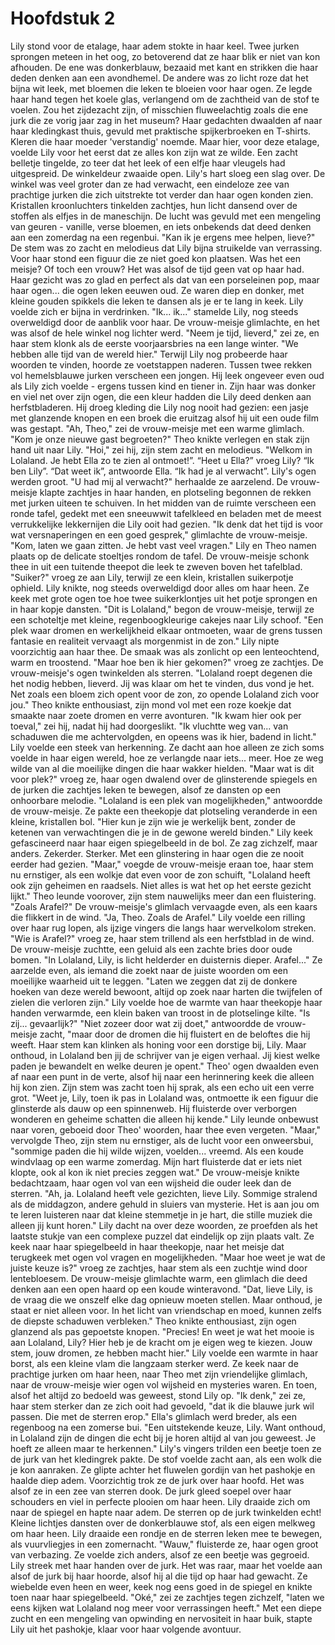 # Hoofdstuk 2

Lily stond voor de etalage, haar adem stokte in haar keel. Twee jurken sprongen meteen in het oog, zo betoverend dat ze haar blik er niet van kon afhouden. De ene was donkerblauw, bezaaid met kant en strikken die haar deden denken aan een avondhemel. De andere was zo licht roze dat het bijna wit leek, met bloemen die leken te bloeien voor haar ogen.
Ze legde haar hand tegen het koele glas, verlangend om de zachtheid van de stof te voelen. Zou het zijdezacht zijn, of misschien fluweelachtig zoals die ene jurk die ze vorig jaar zag in het museum? Haar gedachten dwaalden af naar haar kledingkast thuis, gevuld met praktische spijkerbroeken en T-shirts. Kleren die haar moeder 'verstandig' noemde. Maar hier, voor deze etalage, voelde Lily voor het eerst dat ze alles kon zijn wat ze wilde.
Een zacht belletje tingelde, zo teer dat het leek of een elfje haar vleugels had uitgespreid. De winkeldeur zwaaide open.
Lily's hart sloeg een slag over. De winkel was veel groter dan ze had verwacht, een eindeloze zee van prachtige jurken die zich uitstrekte tot verder dan haar ogen konden zien. Kristallen kroonluchters tinkelden zachtjes, hun licht dansend over de stoffen als elfjes in de maneschijn. De lucht was gevuld met een mengeling van geuren - vanille, verse bloemen, en iets onbekends dat deed denken aan een zomerdag na een regenbui.
"Kan ik je ergens mee helpen, lieve?"
De stem was zo zacht en melodieus dat Lily bijna struikelde van verrassing. Voor haar stond een figuur die ze niet goed kon plaatsen. Was het een meisje? Of toch een vrouw? Het was alsof de tijd geen vat op haar had.
Haar gezicht was zo glad en perfect als dat van een porseleinen pop, maar haar ogen... die ogen leken eeuwen oud. Ze waren diep en donker, met kleine gouden spikkels die leken te dansen als je er te lang in keek. Lily voelde zich er bijna in verdrinken.
"Ik... ik..." stamelde Lily, nog steeds overweldigd door de aanblik voor haar.
De vrouw-meisje glimlachte, en het was alsof de hele winkel nog lichter werd. "Neem je tijd, lieverd," zei ze, en haar stem klonk als de eerste voorjaarsbries na een lange winter. "We hebben alle tijd van de wereld hier." 
Terwijl Lily nog probeerde haar woorden te vinden, hoorde ze voetstappen naderen. Tussen twee rekken vol hemelsblauwe jurken verscheen een jongen. Hij leek ongeveer even oud als Lily zich voelde - ergens tussen kind en tiener in. Zijn haar was donker en viel net over zijn ogen, die een kleur hadden die Lily deed denken aan herfstbladeren. Hij droeg kleding die Lily nog nooit had gezien: een jasje met glanzende knopen en een broek die eruitzag alsof hij uit een oude film was gestapt.
"Ah, Theo," zei de vrouw-meisje met een warme glimlach. "Kom je onze nieuwe gast begroeten?"
Theo knikte verlegen en stak zijn hand uit naar Lily. "Hoi," zei hij, zijn stem zacht en melodieus. "Welkom in Lolaland. Je hebt Ella zo te zien al ontmoet!”. “Heet u Ella?” vroeg Lily? “Ik ben Lily”. “Dat weet ik”, antwoorde Ella. “Ik had je al verwacht”.
Lily's ogen werden groot. "U had mij al verwacht?" herhaalde ze aarzelend.
De vrouw-meisje klapte zachtjes in haar handen, en plotseling begonnen de rekken met jurken uiteen te schuiven. In het midden van de ruimte verscheen een ronde tafel, gedekt met een sneeuwwit tafelkleed en beladen met de meest verrukkelijke lekkernijen die Lily ooit had gezien.
"Ik denk dat het tijd is voor wat versnaperingen en een goed gesprek," glimlachte de vrouw-meisje. "Kom, laten we gaan zitten. Je hebt vast veel vragen."
Lily en Theo namen plaats op de delicate stoeltjes rondom de tafel. De vrouw-meisje schonk thee in uit een tuitende theepot die leek te zweven boven het tafelblad.
"Suiker?" vroeg ze aan Lily, terwijl ze een klein, kristallen suikerpotje ophield.
Lily knikte, nog steeds overweldigd door alles om haar heen. Ze keek met grote ogen toe hoe twee suikerklontjes uit het potje sprongen en in haar kopje dansten.
"Dit is Lolaland," begon de vrouw-meisje, terwijl ze een schoteltje met kleine, regenboogkleurige cakejes naar Lily schoof. "Een plek waar dromen en werkelijkheid elkaar ontmoeten, waar de grens tussen fantasie en realiteit vervaagt als morgenmist in de zon."
Lily nipte voorzichtig aan haar thee. De smaak was als zonlicht op een lenteochtend, warm en troostend. "Maar hoe ben ik hier gekomen?" vroeg ze zachtjes.
De vrouw-meisje's ogen twinkelden als sterren. "Lolaland roept degenen die het nodig hebben, lieverd. Jij was klaar om het te vinden, dus vond je het. Net zoals een bloem zich opent voor de zon, zo opende Lolaland zich voor jou."
Theo knikte enthousiast, zijn mond vol met een roze koekje dat smaakte naar zoete dromen en verre avonturen. "Ik kwam hier ook per toeval," zei hij, nadat hij had doorgeslikt. "Ik vluchtte weg van... van schaduwen die me achtervolgden, en opeens was ik hier, badend in licht."
Lily voelde een steek van herkenning. Ze dacht aan hoe alleen ze zich soms voelde in haar eigen wereld, hoe ze verlangde naar iets... meer. Hoe ze weg wilde van al die moeilijke dingen die haar wakker hielden.
"Maar wat is dit voor plek?" vroeg ze, haar ogen dwalend over de glinsterende spiegels en de jurken die zachtjes leken te bewegen, alsof ze dansten op een onhoorbare melodie.
"Lolaland is een plek van mogelijkheden," antwoordde de vrouw-meisje. Ze pakte een theekopje dat plotseling veranderde in een kleine, kristallen bol. "Hier kun je zijn wie je werkelijk bent, zonder de ketenen van verwachtingen die je in de gewone wereld binden."
Lily keek gefascineerd naar haar eigen spiegelbeeld in de bol. Ze zag zichzelf, maar anders. Zekerder. Sterker. Met een glinstering in haar ogen die ze nooit eerder had gezien.
"Maar," voegde de vrouw-meisje eraan toe, haar stem nu ernstiger, als een wolkje dat even voor de zon schuift, "Lolaland heeft ook zijn geheimen en raadsels. Niet alles is wat het op het eerste gezicht lijkt."
Theo leunde voorover, zijn stem nauwelijks meer dan een fluistering. "Zoals Arafel?"
De vrouw-meisje's glimlach vervaagde even, als een kaars die flikkert in de wind. "Ja, Theo. Zoals de Arafel."
Lily voelde een rilling over haar rug lopen, als ijzige vingers die langs haar wervelkolom streken. "Wie is Arafel?" vroeg ze, haar stem trillend als een herfstblad in de wind.
De vrouw-meisje zuchtte, een geluid als een zachte bries door oude bomen. "In Lolaland, Lily, is licht helderder en duisternis dieper. Arafel..." Ze aarzelde even, als iemand die zoekt naar de juiste woorden om een moeilijke waarheid uit te leggen. "Laten we zeggen dat zij de donkere hoeken van deze wereld bewoont, altijd op zoek naar harten die twijfelen of zielen die verloren zijn."
Lily voelde hoe de warmte van haar theekopje haar handen verwarmde, een klein baken van troost in de plotselinge kilte. "Is zij... gevaarlijk?"
"Niet zozeer door wat zij doet," antwoordde de vrouw-meisje zacht, "maar door de dromen die hij fluistert en de beloftes die hij weeft. Haar stem kan klinken als honing voor een dorstige bij, Lily. Maar onthoud, in Lolaland ben jij de schrijver van je eigen verhaal. Jij kiest welke paden je bewandelt en welke deuren je opent."
Theo' ogen dwaalden even af naar een punt in de verte, alsof hij naar een herinnering keek die alleen hij kon zien. Zijn stem was zacht toen hij sprak, als een echo uit een verre grot. "Weet je, Lily, toen ik pas in Lolaland was, ontmoette ik een figuur die glinsterde als dauw op een spinnenweb. Hij fluisterde over verborgen wonderen en geheime schatten die alleen hij kende."
Lily leunde onbewust naar voren, geboeid door Theo' woorden, haar thee even vergeten.
"Maar," vervolgde Theo, zijn stem nu ernstiger, als de lucht voor een onweersbui, "sommige paden die hij wilde wijzen, voelden... vreemd. Als een koude windvlaag op een warme zomerdag. Mijn hart fluisterde dat er iets niet klopte, ook al kon ik niet precies zeggen wat."
De vrouw-meisje knikte bedachtzaam, haar ogen vol van een wijsheid die ouder leek dan de sterren. "Ah, ja. Lolaland heeft vele gezichten, lieve Lily. Sommige stralend als de middagzon, andere gehuld in sluiers van mysterie. Het is aan jou om te leren luisteren naar dat kleine stemmetje in je hart, die stille muziek die alleen jij kunt horen."
Lily dacht na over deze woorden, ze proefden als het laatste stukje van een complexe puzzel dat eindelijk op zijn plaats valt. Ze keek naar haar spiegelbeeld in haar theekopje, naar het meisje dat terugkeek met ogen vol vragen en mogelijkheden.
"Maar hoe weet je wat de juiste keuze is?" vroeg ze zachtjes, haar stem als een zuchtje wind door lentebloesem.
De vrouw-meisje glimlachte warm, een glimlach die deed denken aan een open haard op een koude winteravond. "Dat, lieve Lily, is de vraag die we onszelf elke dag opnieuw moeten stellen. Maar onthoud, je staat er niet alleen voor. In het licht van vriendschap en moed, kunnen zelfs de diepste schaduwen verbleken."
Theo knikte enthousiast, zijn ogen glanzend als pas gepoetste knopen. "Precies! En weet je wat het mooie is aan Lolaland, Lily? Hier heb je de kracht om je eigen weg te kiezen. Jouw stem, jouw dromen, ze hebben macht hier."
Lily voelde een warmte in haar borst, als een kleine vlam die langzaam sterker werd. Ze keek naar de prachtige jurken om haar heen, naar Theo met zijn vriendelijke glimlach, naar de vrouw-meisje wier ogen vol wijsheid en mysteries waren.
En toen, alsof het altijd zo bedoeld was geweest, stond Lily op. "Ik denk," zei ze, haar stem sterker dan ze zich ooit had gevoeld, "dat ik die blauwe jurk wil passen. Die met de sterren erop."
Ella's glimlach werd breder, als een regenboog na een zomerse bui. "Een uitstekende keuze, Lily. Want onthoud, in Lolaland zijn de dingen die echt bij je horen altijd al van jou geweest. Je hoeft ze alleen maar te herkennen."
Lily's vingers trilden een beetje toen ze de jurk van het kledingrek pakte. De stof voelde zacht aan, als een wolk die je kon aanraken. Ze glipte achter het fluwelen gordijn van het pashokje en haalde diep adem.
Voorzichtig trok ze de jurk over haar hoofd. Het was alsof ze in een zee van sterren dook. De jurk gleed soepel over haar schouders en viel in perfecte plooien om haar heen. Lily draaide zich om naar de spiegel en hapte naar adem.
De sterren op de jurk twinkelden echt! Kleine lichtjes dansten over de donkerblauwe stof, als een eigen melkweg om haar heen. Lily draaide een rondje en de sterren leken mee te bewegen, als vuurvliegjes in een zomernacht.
"Wauw," fluisterde ze, haar ogen groot van verbazing. Ze voelde zich anders, alsof ze een beetje was gegroeid. 
Lily streek met haar handen over de jurk. Het was raar, maar het voelde aan alsof de jurk bij haar hoorde, alsof hij al die tijd op haar had gewacht. Ze wiebelde even heen en weer, keek nog eens goed in de spiegel en knikte toen naar haar spiegelbeeld. "Oké," zei ze zachtjes tegen zichzelf, "laten we eens kijken wat Lolaland nog meer voor verrassingen heeft."
Met een diepe zucht en een mengeling van opwinding en nervositeit in haar buik, stapte Lily uit het pashokje, klaar voor haar volgende avontuur.
